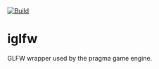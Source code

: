 [![Build](https://github.com/Silverlan/iglfw/actions/workflows/pragma-generic-ci.yml/badge.svg)](https://github.com/Silverlan/iglfw/actions/workflows/pragma-generic-ci.yml)

# iglfw
GLFW wrapper used by the pragma game engine.
